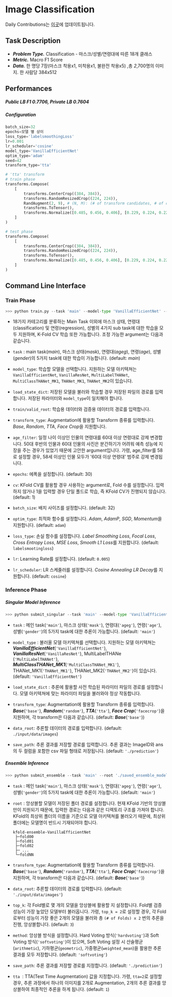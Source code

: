 # Image Classification

Daily Contributions는 [이곳](https://www.notion.so/iloveslowfood/Stage-2-Image-Classification-58dbfca2e1ef4e36b8de6790b403ccba)에 업데이트됩니다.

## Task Description

- ***Problem Type.*** Classification - 마스크/성별/연령대에 따른 18개 클래스
- ***Metric.*** Macro F1 Score
- ***Data.*** 한 명당 7장(마스크 착용x1, 미착용x1, 불완전 착용x5) ,총 *2*,700명의 이미지. 한 사람당 384x512



## Performances

##### Public LB F1 0.7706, Private LB 0.7604

##### Configuration

```python
batch_size=32
epochs=모델 별 상이
loss_type='labelsmoothingLoss'
lr=0.001
lr_scheduler='cosine'
model_type='VanillaEfficientNet'
optim_type='adam'
seed=42
transform_type='tta'

# 'tta' transform
# train phase
transforms.Compose(
    [
        transforms.CenterCrop((384, 384)),
        transforms.RandomResizedCrop((224, 224)),
        RandAugment(2, 9), # (N, M): (# of transform candidates, # of changes)
        transforms.ToTensor(),
        transforms.Normalize([0.485, 0.456, 0.406], [0.229, 0.224, 0.225]),
    ]
)

# test phase
transforms.Compose(
    [
        transforms.CenterCrop((384, 384)),
        transforms.RandomResizedCrop((224, 224)),
        transforms.ToTensor(),
        transforms.Normalize([0.485, 0.456, 0.406], [0.229, 0.224, 0.225]),
    ]
)
```



## Command Line Interface

### Train Phase

```python
>>> python train.py --task 'main' --model-type 'VanillaEfficientNet' --cv 5
```

- 18가지 카테고리를 분류하는 Main Task 이외에 마스크 상태, 연령대(classification) 및 연령(regression), 성별의 4가지 sub task에 대한 학습을 모두 지원하며, K-Fold CV 학습 또한 가능합니다. 조정 가능한 argument는 다음과 같습니다.

- `task` : main task(*main*), 마스크 상태(*mask*), 연령대(*ageg*), 연령(*age*), 성별(*gender*)의 5가지 task에 대한 학습이 가능합니다. (default: *main*)

- `model_type`: 학습할 모델을 선택합니다. 지원하는 모델 아키텍쳐는 `VanillaEfficientNet`, `VanillaResNet`, `MultiLabelTHANet`, `MultiClassTHANet_MK1`, `THANet_MK1`, `THANet_MK2`이 있습니다. 

- `load_state_dict`: 저장된 모델을 불러와 학습할 경우 저장된 파일의 경로를 입력합니다. 저장된 파라미터와 `model_type`이 일치해야 합니다.

- `train/valid_root`: 학습용 데이터와 검증용 데이터의 경로를 입력합니다.

- `transform_type`: Augmentation에 활용할 Transform 종류를 입력합니다. *Base*, *Random*, *TTA*, *Face Crop*을 지원합니다.

- `age_filter`: 일정 나이 이상인 인물의 연령대를 60대 이상 연령대로 강제 변경합니다. 50대 후반의 인물과 60대 인물의 사진은 분간하기가 어려워 예측 성능에 지장을 주는 경우가 있었기 때문에 고안한 argument입니다. 가령,  age_filter를 58로 설정할 경우, 58세 이상인 인물 모두가 '60대 이상 연령대' 범주로 강제 변경됩니다.

- `epochs`: 에폭을 설정합니다. (default: 30)

- `cv`: KFold CV를 활용할 경우 사용하는 argument로, Fold 수를 설정합니다. 입력하지 않거나 1을 입력할 경우 단일 폴드로 학습, 즉 KFold CV가 진행되지 않습니다. (default: 1)

- `batch_size`: 배치 사이즈를 설정합니다. (default: 32)

- `optim_type`: 최적화 함수를 설정합니다. *Adam*, *AdamP*, *SGD*, *Momentum*을 지원합니다. (default: `adam`)

- `loss_type`: 손실 함수를 설정합니다. *Label Smoothing Loss*, *Focal Loss*, *Cross Entropy Loss*, *MSE Loss*, *Smooth L1 Loss*를 지원합니다. (default: `labelsmootingloss`)

- `lr`: Learning Rate를 설정합니다. (default: `0.005`)

- `lr_scheduler`: LR 스케줄러를 설정합니다. *Cosine Annealing LR Decay*를 지원합니다. (default: `cosine`)

  

### Inference Phase

##### ***Singular Model Inference***

```python
>>> python submit_singular --task 'main' --model-type 'VanillaEfficientNet' --transform-type 'random'
```

- `task` : 메인 task(`'main'`), 마스크 상태(`'mask'`), 연령대(`'ageg'`), 연령(`'age'`), 성별(`'gender'`)의 5가지 task에 대한 추론이 가능합니다. (default: `'main'`)

- `model_type` : 불러올 모델 아키텍쳐를 선택합니다. 지원하는 모델 아키텍쳐는 ***VanillaEfficientNet***(`'VanillaEfficientNet'`), ***VanillaResNet***(`'VanillaResNet'`), MultiLabelTHANe (`'MultiLabelTHANet'`), ***MultiClassTHANet_MK1***(`'MultiClassTHANet_MK1'`), THANet_MK1(`'THANet_MK1'`), THANet_MK2(`'THANet_MK2'`)이 있습니다. (default: `'VanillaEfficientNet'`)

- `load_state_dict` : 추론에 활용할 사전 학습된 파라미터 파일의 경로를 설정합니다. 모델 아키텍쳐에 맞는 파라미터 파일을 불러와야 정상 작동합니다.

- `transform_type`: Augmentation에 활용할 Transform 종류를 입력합니다. ***Base***(`'base'`), ***Random***(`'random'`), ***TTA***(`'tta'`), ***Face Crop***(`'facecrop'`)을 지원하며, 각 transform은 다음과 같습니다. (default: ***Base***(`'base'`))

- `data_root`: 추론할 데이터의 경로를 입력합니다. (default: `./input/data/images`)

- `save_path`: 추론 결과를 저장할 경로를 입력합니다. 추론 결과는 ImageID와 ans의 두 컬럼을 포함한 csv 파일 형태로 저장됩니다. (default: `'./prediction'`)

  

##### ***Ensemble Inference***

```python
>>> python submit_ensemble --task 'main' --root './saved_ensemble_models' --transform-type --method 'soft' --top-k 3 --tta 2
```

- `task` : 메인 task(`'main'`), 마스크 상태(`'mask'`), 연령대(`'ageg'`), 연령(`'age'`), 성별(`'gender'`)의 5가지 task에 대한 추론이 가능합니다. (default: `'main'`)

- `root` : 앙상블할 모델이 저장된 폴더 경로를 설정합니다. 현재 KFold 기반의 앙상블만이 지원되기 때문에, 입력한 경로는 다음과 같은 디렉토리 구조를 가져야 합니다. KFold의 최상위 폴더의 이름을 기준으로 모델 아키텍쳐를 불러오기 때문에, 최상위 폴더에는 모델명이 반드시 기재되어야 합니다. 

  ```shell
  kfold-ensemble-VanillaEfficientNet
   ├─fold00
   ├─fold01
   ├─fold02
   ├─ ...
   └─foldNN
  ```

- `transform_type`: Augmentation에 활용할 Transform 종류를 입력합니다. ***Base***(`'base'`), ***Random***(`'random'`), ***TTA***(`'tta'`), ***Face Crop***(`'facecrop'`)을 지원하며, 각 transform은 다음과 같습니다. (default: ***Base***(`'base'`))

- `data_root`: 추론할 데이터의 경로를 입력합니다. (default: `'./input/data/images'`)

- `top_k`: 각 Fold별로 몇 개의 모델을 앙상블에 활용할 지 설정합니다. Fold별 검증 성능이 가장 높았던 모델부터 불러옵니다. 가령, `top_k = 2`로 설정할 경우, 각 Fold로부터 성능이 가장 좋은 2개의 모델을 불러와 총 `(# of Folds) x 2` 번의 추론을 진행, 앙상블합니다. (default: `3`)

- `method`: 앙상블 방식을 설정합니다. Hard Voting 방식(`'hardvoting'`)과 Soft Voting 방식(`'softvoting'`)이 있으며, Soft Voting 설정 시 산술평균(`arithmetic`), 기하평균(`geometric`), 가중평균(`weighted_mean`)을 활용한 추론 결과를 모두 저장합니다. (default: `'softvoting'`)

- `save_path`: 추론 결과를 저장할 경로를 지정합니다. (default: `'./prediction'`)

- `tta `: TTA(Test Time Augmentation) 값을 지정합니다. 가령, `tta=2`로 설정할 경우, 추론 과정에서 하나의 이미지를 2개로 Augmentation, 2개의 추론 결과를 앙상블하여 최종적인 추론을 하게 됩니다. (default: `1`)





